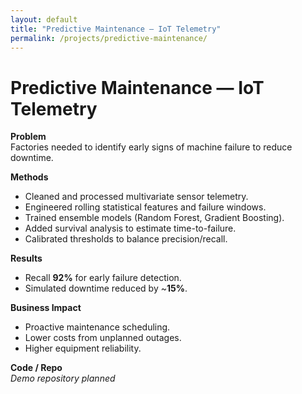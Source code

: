 ```yaml
---
layout: default
title: "Predictive Maintenance — IoT Telemetry"
permalink: /projects/predictive-maintenance/
---
```


# Predictive Maintenance — IoT Telemetry

**Problem**  
Factories needed to identify early signs of machine failure to reduce downtime.

**Methods**
- Cleaned and processed multivariate sensor telemetry.  
- Engineered rolling statistical features and failure windows.  
- Trained ensemble models (Random Forest, Gradient Boosting).  
- Added survival analysis to estimate time-to-failure.  
- Calibrated thresholds to balance precision/recall.

**Results**
- Recall **92%** for early failure detection.  
- Simulated downtime reduced by ~**15%**.

**Business Impact**
- Proactive maintenance scheduling.  
- Lower costs from unplanned outages.  
- Higher equipment reliability.

**Code / Repo**  
*Demo repository planned*
